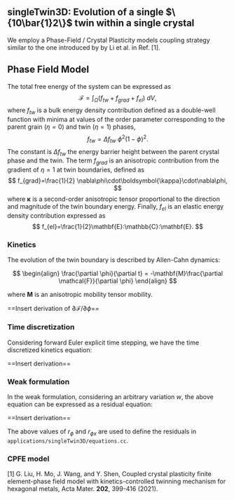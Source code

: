 ## singleTwin3D: Evolution of a single $\{10\bar{1}2\}$ twin within a single crystal

We employ a Phase-Field / Crystal Plasticity models coupling strategy similar to the one introduced by by Li et al. in Ref. [1]. 

## Phase Field Model

The total free energy of the system can be expressed as
$$
\mathcal{F} = \int_{\Omega} \left( f_{tw} + f_{grad}+ f_{el} \right)~dV, 
$$
where $f_{tw}$ is a bulk energy density contribution defined as a double-well function with minima at values of the order parameter corresponding to the parent grain ($\eta=0$) and twin ($\eta=1$) phases,
$$
f_{tw}=\Delta f_{tw}~\phi^2(1-\phi)^2.
$$
The constant is $\Delta f_{tw}$ the energy barrier height between the parent crystal phase and the twin. The term $f_{grad}$ is an anisotropic contribution from the gradient of $\eta=1$ at twin boundaries, defined as
$$
f_{grad}=\frac{1}{2} \nabla\phi\cdot\boldsymbol{\kappa}\cdot\nabla\phi,
$$
where $\boldsymbol{\kappa}$ is a second-order anisotropic tensor proportional to the direction and magnitude of the twin boundary energy. Finally, $f_{el}$ is an elastic energy density contribution expressed as
$$
f_{el}=\frac{1}{2}\mathbf{E}:\mathbb{C}:\mathbf{E}.
$$

### Kinetics
The evolution of the twin boundary is described by Allen-Cahn dynamics:

$$
\begin{align}
\frac{\partial \phi}{\partial t} = -\mathbf{M}\frac{\partial \mathcal{F}}{\partial \phi}
\end{align}
$$

where $\mathbf{M}$ is an anisotropic mobility tensor mobility.

==Insert derivation of $\partial \mathcal{F} / \partial \phi$==

### Time discretization

Considering forward Euler explicit time stepping, we have the time discretized kinetics equation:

==Insert derivation==

### Weak formulation

In the weak formulation, considering an arbitrary variation $w$, the above equation can be expressed as a residual equation:

==Insert derivation==

The above values of $r_{\phi}$ and $r_{\phi x}$ are used to define the residuals in `applications/singleTwin3D/equations.cc`.

### CPFE model 

[1] G. Liu, H. Mo, J. Wang, and Y. Shen, Coupled crystal plasticity finite element-phase field model with kinetics-controlled twinning mechanism for hexagonal metals, Acta Mater. **202**, 399-416 (2021).
